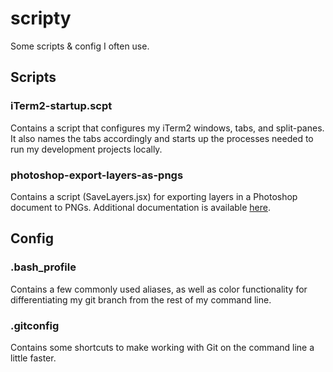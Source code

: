 scripty
=======

Some scripts &amp; config I often use.

## Scripts

### iTerm2-startup.scpt

Contains a script that configures my iTerm2 windows, tabs, and split-panes. It also names the tabs accordingly and starts up the processes needed to run my development projects locally.

### photoshop-export-layers-as-pngs

Contains a script (SaveLayers.jsx) for exporting layers in a Photoshop document to PNGs. Additional documentation is available [here](http://www.github.com/jenwilhelm/scripty/config/photoshop-export-layers-as-pngs/README.md).

## Config

### .bash_profile

Contains a few commonly used aliases, as well as color functionality for differentiating my git branch from the rest of my command line. 


### .gitconfig

Contains some shortcuts to make working with Git on the command line a little faster.
